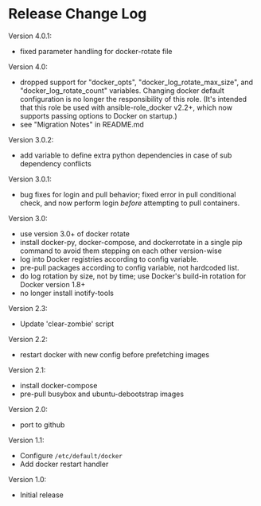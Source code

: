 # Release Change Log

Version 4.0.1:
 - fixed parameter handling for docker-rotate file

Version 4.0:
 - dropped support for "docker_opts", "docker_log_rotate_max_size", and "docker_log_rotate_count"
   variables. Changing docker default configuration is no longer the responsibility of this
   role. (It's intended that this role be used with ansible-role_docker v2.2+, which now
   supports passing options to Docker on startup.)
 - see "Migration Notes" in README.md

Version 3.0.2:
 - add variable to define extra python dependencies in case of sub dependency conflicts

Version 3.0.1:
 - bug fixes for login and pull behavior; fixed error in pull conditional check, and now
   perform login *before* attempting to pull containers.

Version 3.0:
 - use version 3.0+ of docker rotate
 - install docker-py, docker-compose, and dockerrotate in a single pip command to avoid
   them stepping on each other version-wise
 - log into Docker registries according to config variable.
 - pre-pull packages according to config variable, not hardcoded list.
 - do log rotation by size, not by time; use Docker's build-in rotation for Docker version 1.8+
 - no longer install inotify-tools

Version 2.3:
 - Update 'clear-zombie' script

Version 2.2:
 - restart docker with new config before prefetching images

Version 2.1:
 - install docker-compose
 - pre-pull busybox and ubuntu-debootstrap images

Version 2.0:
 - port to github

Version 1.1:
 - Configure `/etc/default/docker`
 - Add docker restart handler

Version 1.0:
 - Initial release
